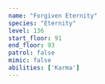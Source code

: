 ```yaml
---
name: "Forgiven Eternity"
species: "Eternity"
level: 136
start_floor: 91
end_floor: 93
patrol: false
mimic: false
abilities: ['Karma']
---
```

